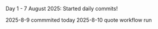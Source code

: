 Day 1 - 7 August 2025: Started daily commits!


2025-8-9  commmited today
2025-8-10 quote workflow run
